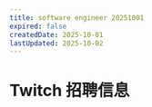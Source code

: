 ```yaml
---
title: software engineer 20251001
expired: false
createdDate: 2025-10-01
lastUpdated: 2025-10-02
---
```

# Twitch 招聘信息

<JobPostingTable job-posting-json-path="twitch/data/software-engineer-20251001.json" />